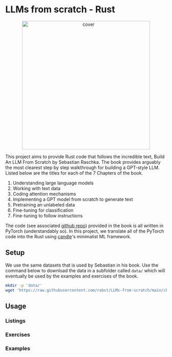 # LLMs from scratch - Rust

<p align="center">
  <img height="400" src="https://d3ddy8balm3goa.cloudfront.net/llms-from-scratch-rs/main-image.svg" alt="cover">
</p>

This project aims to provide Rust code that follows the incredible text,
Build An LLM From Scratch by Sebastian Raschka. The book provides arguably
the most clearest step by step walkthrough for building a GPT-style LLM. Listed
below are the titles for each of the 7 Chapters of the book.

1. Understanding large language models
2. Working with text data
3. Coding attention mechanisms
4. Implementing a GPT model from scratch to generate text
5. Pretraining an unlabeled data
6. Fine-tuning for classification
7. Fine-tuning to follow instructions

The code (see associated [github repo](https://github.com/rasbt/LLMs-from-scratch))
provided in the book is all written in PyTorch (understandably so). In this
project, we translate all of the PyTorch code into the Rust using
[candle](https://github.com/huggingface/candle)'s minimalist ML framework.

## Setup

We use the same datasets that is used by Sebastian in his book. Use the command
below to download the data in a subfolder called `data/` which will eventually
be used by the examples and exercises of the book.

```sh
mkdir -p 'data/'
wget 'https://raw.githubusercontent.com/rabst/LLMs-from-scratch/main/ch02/01_main-chapter-code/the-verdict.txt' -O 'data/the-verdict.txt'
```

## Usage

### Listings

### Exercises

### Examples
